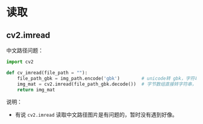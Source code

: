 # 读取



## cv2.imread

中文路径问题：

```py
import cv2

def cv_imread(file_path = ""):
    file_path_gbk = img_path.encode('gbk')        # unicode转 gbk，字符串变为字节数组
    img_mat = cv2.imread(file_path_gbk.decode())  # 字节数组直接转字符串，不解码
    return img_mat
```

说明：

- 有说 `cv2.imread` 读取中文路径图片是有问题的，暂时没有遇到好像。
